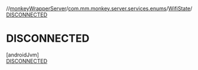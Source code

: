 //[monkeyWrapperServer](../../../../index.md)/[com.mm.monkey.server.services.enums](../../index.md)/[WifiState](../index.md)/[DISCONNECTED](index.md)

# DISCONNECTED

[androidJvm]\
[DISCONNECTED](index.md)